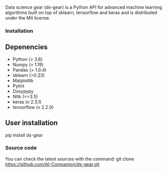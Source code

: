 Data science gear (ds-gear) is a Python API for advanced machine learning algorithms built on top of sklearn, tensorflow and keras and is distributed under the Mit license.
### Installation
## Depenencies
- Python (> 3.6)
- Numpy (> 1.19)
- Pandas (> 1.0.4)
- sklearn (>0.23)
- Matplotlib
- Pylint
- Doxypypy
- Nltk (==3.5)
- keras (v 2.3.1)
- tensorflow (v 2.2.0)
## User installation
pip install ds-gear

### Source code
You can check the latest sources with the command:
git clone https://github.com/AI-Companion/ds-gear.git
